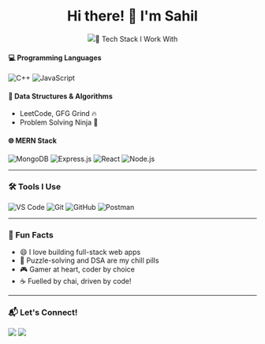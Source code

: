 <h1 align="center">Hi there! 👋 I'm Sahil</h1>

<p align="center">
  <img src="https://readme-typing-svg.herokuapp.com?font=Fira+Code&duration=2000&pause=1000&color=58A6FF&center=true&vCenter=true&width=435&lines=Full+Stack+Web+Developer;C%2B%2B+%7C+DSA+Enthusiast;MERN+Stack+Lover+%F0%9F%92%8E/>
</p>

---

### 🚀 Tech Stack I Work With

#### 💻 Programming Languages
![C++](https://img.shields.io/badge/C%2B%2B-00599C?style=flat&logo=c%2B%2B&logoColor=white)
![JavaScript](https://img.shields.io/badge/JavaScript-F7DF1E?style=flat&logo=javascript&logoColor=black)

#### 🧠 Data Structures & Algorithms
- LeetCode, GFG Grind 🔥
- Problem Solving Ninja 🥷

#### 🌐 MERN Stack
![MongoDB](https://img.shields.io/badge/MongoDB-47A248?style=flat&logo=mongodb&logoColor=white)
![Express.js](https://img.shields.io/badge/Express.js-000000?style=flat&logo=express&logoColor=white)
![React](https://img.shields.io/badge/React-61DAFB?style=flat&logo=react&logoColor=black)
![Node.js](https://img.shields.io/badge/Node.js-339933?style=flat&logo=node.js&logoColor=white)

---

### 🛠️ Tools I Use
![VS Code](https://img.shields.io/badge/VS%20Code-007ACC?style=flat&logo=visual-studio-code&logoColor=white)
![Git](https://img.shields.io/badge/Git-F05032?style=flat&logo=git&logoColor=white)
![GitHub](https://img.shields.io/badge/GitHub-181717?style=flat&logo=github&logoColor=white)
![Postman](https://img.shields.io/badge/Postman-FF6C37?style=flat&logo=postman&logoColor=white)

---


### 🎯 Fun Facts
- 😄 I love building full-stack web apps
- 🧩 Puzzle-solving and DSA are my chill pills
- 🎮 Gamer at heart, coder by choice
- ☕ Fuelled by chai, driven by code!

---

### 📬 Let's Connect!
<p>
  <a href="[https://www.linkedin.com/in/your-profile/"><img src="https://img.shields.io/badge/LinkedIn-blue?style=flat&logo=linkedin&logoColor=white](https://www.linkedin.com/in/sahil-talwekar-650147294/)" /></a>
  <a href="mailto:youremail@example.com"><img src="https://img.shields.io/badge/Gmail-red?style=flat&logo=gmail&logoColor=white" /></a>
</p>
